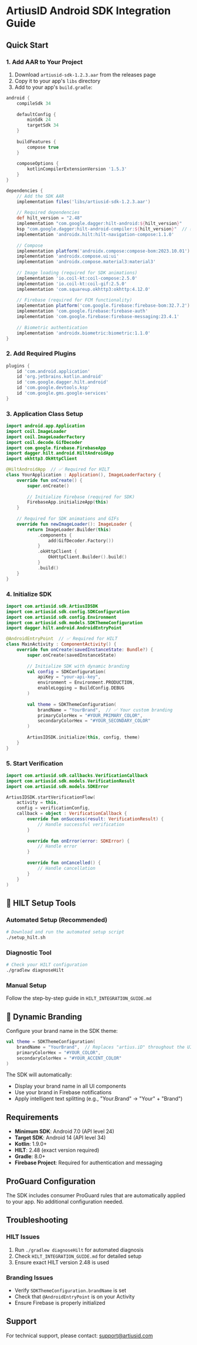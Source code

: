 # ArtiusID Android SDK Integration Guide

## Quick Start

### 1. Add AAR to Your Project

1. Download `artiusid-sdk-1.2.3.aar` from the releases page
2. Copy it to your app's `libs` directory
3. Add to your app's `build.gradle`:

```gradle
android {
    compileSdk 34
    
    defaultConfig {
        minSdk 24
        targetSdk 34
    }
    
    buildFeatures {
        compose true
    }
    
    composeOptions {
        kotlinCompilerExtensionVersion '1.5.3'
    }
}

dependencies {
    // Add the SDK AAR
    implementation files('libs/artiusid-sdk-1.2.3.aar')
    
    // Required dependencies
    def hilt_version = "2.48"
    implementation "com.google.dagger:hilt-android:${hilt_version}"
    ksp "com.google.dagger:hilt-android-compiler:${hilt_version}"  // ✅ Use KSP, not kapt
    implementation 'androidx.hilt:hilt-navigation-compose:1.1.0'
    
    // Compose
    implementation platform('androidx.compose:compose-bom:2023.10.01')
    implementation 'androidx.compose.ui:ui'
    implementation 'androidx.compose.material3:material3'
    
    // Image loading (required for SDK animations)
    implementation 'io.coil-kt:coil-compose:2.5.0'
    implementation 'io.coil-kt:coil-gif:2.5.0'
    implementation 'com.squareup.okhttp3:okhttp:4.12.0'
    
    // Firebase (required for FCM functionality)
    implementation platform('com.google.firebase:firebase-bom:32.7.2')
    implementation 'com.google.firebase:firebase-auth'
    implementation 'com.google.firebase:firebase-messaging:23.4.1'
    
    // Biometric authentication
    implementation 'androidx.biometric:biometric:1.1.0'
}
```

### 2. Add Required Plugins

```gradle
plugins {
    id 'com.android.application'
    id 'org.jetbrains.kotlin.android'
    id 'com.google.dagger.hilt.android'
    id 'com.google.devtools.ksp'
    id 'com.google.gms.google-services'
}
```

### 3. Application Class Setup

```kotlin
import android.app.Application
import coil.ImageLoader
import coil.ImageLoaderFactory
import coil.decode.GifDecoder
import com.google.firebase.FirebaseApp
import dagger.hilt.android.HiltAndroidApp
import okhttp3.OkHttpClient

@HiltAndroidApp  // ✅ Required for HILT
class YourApplication : Application(), ImageLoaderFactory {
    override fun onCreate() {
        super.onCreate()
        
        // Initialize Firebase (required for SDK)
        FirebaseApp.initializeApp(this)
    }
    
    // Required for SDK animations and GIFs
    override fun newImageLoader(): ImageLoader {
        return ImageLoader.Builder(this)
            .components {
                add(GifDecoder.Factory())
            }
            .okHttpClient {
                OkHttpClient.Builder().build()
            }
            .build()
    }
}
```

### 4. Initialize SDK

```kotlin
import com.artiusid.sdk.ArtiusIDSDK
import com.artiusid.sdk.config.SDKConfiguration
import com.artiusid.sdk.config.Environment
import com.artiusid.sdk.models.SDKThemeConfiguration
import dagger.hilt.android.AndroidEntryPoint

@AndroidEntryPoint  // ✅ Required for HILT
class MainActivity : ComponentActivity() {
    override fun onCreate(savedInstanceState: Bundle?) {
        super.onCreate(savedInstanceState)
        
        // Initialize SDK with dynamic branding
        val config = SDKConfiguration(
            apiKey = "your-api-key",
            environment = Environment.PRODUCTION,
            enableLogging = BuildConfig.DEBUG
        )
        
        val theme = SDKThemeConfiguration(
            brandName = "YourBrand",  // ✅ Your custom branding
            primaryColorHex = "#YOUR_PRIMARY_COLOR",
            secondaryColorHex = "#YOUR_SECONDARY_COLOR"
        )
            
        ArtiusIDSDK.initialize(this, config, theme)
    }
}
```

### 5. Start Verification

```kotlin
import com.artiusid.sdk.callbacks.VerificationCallback
import com.artiusid.sdk.models.VerificationResult
import com.artiusid.sdk.models.SDKError

ArtiusIDSDK.startVerificationFlow(
    activity = this,
    config = verificationConfig,
    callback = object : VerificationCallback {
        override fun onSuccess(result: VerificationResult) {
            // Handle successful verification
        }
        
        override fun onError(error: SDKError) {
            // Handle error
        }
        
        override fun onCancelled() {
            // Handle cancellation
        }
    }
)
```

## 🔧 HILT Setup Tools

### Automated Setup (Recommended)
```bash
# Download and run the automated setup script
./setup_hilt.sh
```

### Diagnostic Tool
```bash
# Check your HILT configuration
./gradlew diagnoseHilt
```

### Manual Setup
Follow the step-by-step guide in `HILT_INTEGRATION_GUIDE.md`

## 🎨 Dynamic Branding

Configure your brand name in the SDK theme:

```kotlin
val theme = SDKThemeConfiguration(
    brandName = "YourBrand",  // Replaces "artius.iD" throughout the UI
    primaryColorHex = "#YOUR_COLOR",
    secondaryColorHex = "#YOUR_ACCENT_COLOR"
)
```

The SDK will automatically:
- Display your brand name in all UI components
- Use your brand in Firebase notifications
- Apply intelligent text splitting (e.g., "Your.Brand" → "Your" + "Brand")

## Requirements

- **Minimum SDK**: Android 7.0 (API level 24)
- **Target SDK**: Android 14 (API level 34)
- **Kotlin**: 1.9.0+
- **HILT**: 2.48 (exact version required)
- **Gradle**: 8.0+
- **Firebase Project**: Required for authentication and messaging

## ProGuard Configuration

The SDK includes consumer ProGuard rules that are automatically applied to your app. No additional configuration needed.

## Troubleshooting

### HILT Issues
1. Run `./gradlew diagnoseHilt` for automated diagnosis
2. Check `HILT_INTEGRATION_GUIDE.md` for detailed setup
3. Ensure exact HILT version 2.48 is used

### Branding Issues
- Verify `SDKThemeConfiguration.brandName` is set
- Check that `@AndroidEntryPoint` is on your Activity
- Ensure Firebase is properly initialized

## Support

For technical support, please contact: support@artiusid.com
